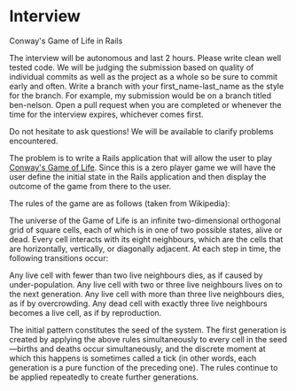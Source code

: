 # Interview
Conway's Game of Life in Rails

The interview will be autonomous and last 2 hours. Please write clean well tested code. We will be judging the submission based on quality of individual commits as well as the project as a whole so be sure to commit early and often. Write a branch with your first_name-last_name as the style for the branch. For example, my submission would be on a branch titled ben-nelson. Open a pull request when you are completed or whenever the time for the interview expires, whichever comes first. 


Do not hesitate to ask questions! We will be available to clarify problems encountered.

The problem is to write a Rails application that will allow the user to play [Conway's Game of Life](http://en.wikipedia.org/wiki/Conway's_Game_of_Life). Since this is a zero player game we will have the user define the initial state in the Rails application and then display the outcome of the game from there to the user.

The rules of the game are as follows (taken from Wikipedia):

The universe of the Game of Life is an infinite two-dimensional orthogonal grid of square cells, each of which is in one of two possible states, alive or dead. Every cell interacts with its eight neighbours, which are the cells that are horizontally, vertically, or diagonally adjacent. At each step in time, the following transitions occur:

Any live cell with fewer than two live neighbours dies, as if caused by under-population.
Any live cell with two or three live neighbours lives on to the next generation.
Any live cell with more than three live neighbours dies, as if by overcrowding.
Any dead cell with exactly three live neighbours becomes a live cell, as if by reproduction.

The initial pattern constitutes the seed of the system. The first generation is created by applying the above rules simultaneously to every cell in the seed—births and deaths occur simultaneously, and the discrete moment at which this happens is sometimes called a tick (in other words, each generation is a pure function of the preceding one). The rules continue to be applied repeatedly to create further generations.

